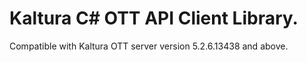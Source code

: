 # Kaltura C# OTT API Client Library.
Compatible with Kaltura OTT server version 5.2.6.13438 and above.

